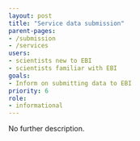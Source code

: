```yaml
---
layout: post
title: "Service data submission"
parent-pages:
- /submission
- /services
users:
- scientists new to EBI
- scientists familiar with EBI
goals:
- Inform on submitting data to EBI
priority: 6
role:
- informational
---
```


No further description.
